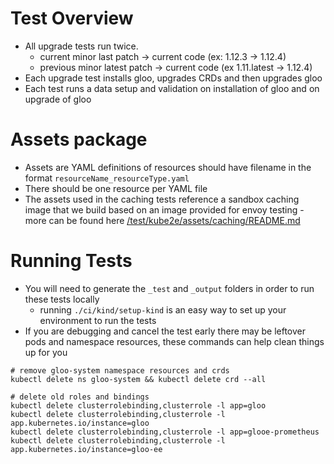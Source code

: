 # Test Overview 
- All upgrade tests run twice. 
    - current minor last patch -> current code (ex: 1.12.3 -> 1.12.4)
    - previous minor latest patch -> current code (ex 1.11.latest -> 1.12.4)
- Each upgrade test installs gloo, upgrades CRDs and then upgrades gloo
- Each test runs a data setup and validation on installation of gloo and on upgrade of gloo

# Assets package 
- Assets are YAML definitions of resources should have filename in the format `resourceName_resourceType.yaml`
- There should be one resource per YAML file 
- The assets used in the caching tests reference a sandbox caching image that we build based on an image provided for envoy testing - more can be found here [/test/kube2e/assets/caching/README.md](/test/kube2e/assets/caching/README.md)

# Running Tests
- You will need to generate the `_test` and `_output` folders in order to run these tests locally
  - running `./ci/kind/setup-kind` is an easy way to set up your environment to run the tests
- If you are debugging and cancel the test early there may be leftover pods and namespace resources, these commands can help clean things up for you
```
# remove gloo-system namespace resources and crds
kubectl delete ns gloo-system && kubectl delete crd --all

# delete old roles and bindings
kubectl delete clusterrolebinding,clusterrole -l app=gloo
kubectl delete clusterrolebinding,clusterrole -l app.kubernetes.io/instance=gloo
kubectl delete clusterrolebinding,clusterrole -l app=glooe-prometheus 
kubectl delete clusterrolebinding,clusterrole -l app.kubernetes.io/instance=gloo-ee
```
